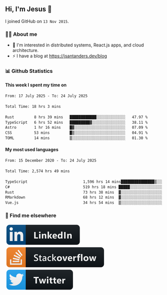 ## Hi, I'm Jesus 👋

I joined GitHub on `13 Nov 2015`.

<!-- Talking about you -->

### 👨‍💻 About me

- 👦 I'm interested in distributed systems, React.js apps, and cloud architecture.
- ⚡️ I have a blog at <https://jsantanders.dev/blog>

### 📊 Github Statistics

#### This week I spent my time on

<!--START_SECTION:weekly-->

```txt
From: 17 July 2025 - To: 24 July 2025

Total Time: 18 hrs 3 mins

Rust         8 hrs 39 mins   ████████████░░░░░░░░░░░░░   47.97 %
TypeScript   6 hrs 52 mins   █████████▓░░░░░░░░░░░░░░░   38.11 %
Astro        1 hr 16 mins    █▓░░░░░░░░░░░░░░░░░░░░░░░   07.09 %
CSS          53 mins         █▒░░░░░░░░░░░░░░░░░░░░░░░   04.91 %
TOML         14 mins         ▒░░░░░░░░░░░░░░░░░░░░░░░░   01.30 %
```

<!--END_SECTION:weekly-->

#### My most used languages

<!--START_SECTION:alltime-->

```txt
From: 15 December 2020 - To: 24 July 2025

Total Time: 2,574 hrs 49 mins

TypeScript                         1,596 hrs 14 mins███████████████▒░░░░░░░░░   61.99 %
C#                                 519 hrs 18 mins █████░░░░░░░░░░░░░░░░░░░░   20.17 %
Rust                               73 hrs 38 mins  ▓░░░░░░░░░░░░░░░░░░░░░░░░   02.86 %
RMarkdown                          68 hrs 12 mins  ▓░░░░░░░░░░░░░░░░░░░░░░░░   02.65 %
Vue.js                             34 hrs 54 mins  ▒░░░░░░░░░░░░░░░░░░░░░░░░   01.36 %
```

<!--END_SECTION:alltime-->

### 📢 Find me elsewhere

<p>
  <a target="_blank" href="https://linkedin.com/in/jsantanders">
    <img src="https://github.com/jsantanders/jsantanders/blob/master/img/linkedin.svg" alt="LinkedIn" style="vertical-align:top; margin:4px">
  </a>
  
  <a target="_blank" href="https://stackoverflow.com/users/7318331/jesus-santander">
    <img src="https://github.com/jsantanders/jsantanders/blob/master/img/stackoverflow.svg" alt="StackOverflow" style="vertical-align:top; margin:4px">
  </a>
  
  <a target="_blank" href="http://twitter.com/jsantanders">
    <img src="https://github.com/jsantanders/jsantanders/blob/master/img/twitter.svg" alt="Twitter" style="vertical-align:top; margin:4px">
  </a>
</p>
